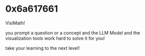 # 0x6a617661

VisiMath!

you prompt a question or a concept and the LLM Model and the visualization tools work hard to solve it for you!


take your learning to the next level!





